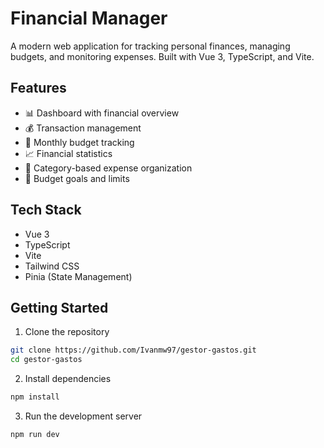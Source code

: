 # Financial Manager

A modern web application for tracking personal finances, managing budgets, and monitoring expenses. Built with Vue 3, TypeScript, and Vite.

## Features

- 📊 Dashboard with financial overview
- 💰 Transaction management
- 📅 Monthly budget tracking
- 📈 Financial statistics
- 💼 Category-based expense organization
- 🎯 Budget goals and limits

## Tech Stack

- Vue 3
- TypeScript
- Vite
- Tailwind CSS
- Pinia (State Management)

## Getting Started

1. Clone the repository
```bash
git clone https://github.com/Ivanmw97/gestor-gastos.git
cd gestor-gastos
```
2. Install dependencies
```bash
npm install
```
3. Run the development server
```bash
npm run dev
```